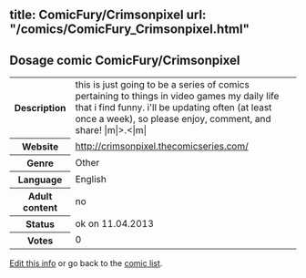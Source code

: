title: ComicFury/Crimsonpixel
url: "/comics/ComicFury_Crimsonpixel.html"
---
Dosage comic ComicFury/Crimsonpixel
-----------------------------------------

<table class="comicinfo">
<tr>
<th>Description</th><td>this is just going to be a series of comics pertaining to things in video games my daily life that i find funny. i'll be updating often (at least once a week), so please enjoy, comment, and share! |m|&gt;.&lt;|m|</td>
</tr>
<tr>
<th>Website</th><td><a href="http://crimsonpixel.thecomicseries.com/">http://crimsonpixel.thecomicseries.com/</a></td>
</tr>
<tr>
<th>Genre</th><td>Other</td>
</tr>
<tr>
<th>Language</th><td>English</td>
</tr>
<tr>
<th>Adult content</th><td>no</td>
</tr>
<tr>
<th>Status</th><td>ok on 11.04.2013</td>
</tr>
<tr>
<th>Votes</th><td>0</div></td>
</tr>
</table>

[Edit this info](/comics/ComicFury_Crimsonpixel_edit.html) or go back to the [comic list](../comic-index.html).

